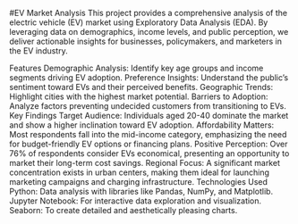 #EV Market Analysis
This project provides a comprehensive analysis of the electric vehicle (EV) market using Exploratory Data Analysis (EDA). By leveraging data on demographics, income levels, and public perception, we deliver actionable insights for businesses, policymakers, and marketers in the EV industry.

Features
Demographic Analysis: Identify key age groups and income segments driving EV adoption.
Preference Insights: Understand the public’s sentiment toward EVs and their perceived benefits.
Geographic Trends: Highlight cities with the highest market potential.
Barriers to Adoption: Analyze factors preventing undecided customers from transitioning to EVs.
Key Findings
Target Audience: Individuals aged 20-40 dominate the market and show a higher inclination toward EV adoption.
Affordability Matters: Most respondents fall into the mid-income category, emphasizing the need for budget-friendly EV options or financing plans.
Positive Perception: Over 76% of respondents consider EVs economical, presenting an opportunity to market their long-term cost savings.
Regional Focus: A significant market concentration exists in urban centers, making them ideal for launching marketing campaigns and charging infrastructure.
Technologies Used
Python: Data analysis with libraries like Pandas, NumPy, and Matplotlib.
Jupyter Notebook: For interactive data exploration and visualization.
Seaborn: To create detailed and aesthetically pleasing charts.
